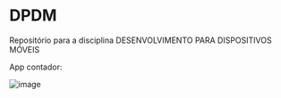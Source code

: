 # DPDM
Repositório para a disciplina DESENVOLVIMENTO PARA DISPOSITIVOS MÓVEIS

App contador: 

![image](https://github.com/GuilhermeHermes/DPDM/assets/85593021/540bea13-dfae-4c30-a4ae-77deaf80a520)
